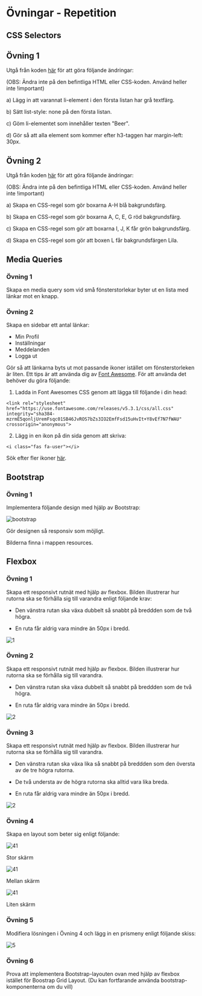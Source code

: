 # Övningar - Repetition

## CSS Selectors

## Övning 1

Utgå från koden [här](https://jsfiddle.net/andreas_lofgren/orx3ck4e/) för att göra följande ändringar:

(OBS: Ändra inte på den befintliga HTML eller CSS-koden. Använd heller inte !important)

a) Lägg in att varannat li-element i den första listan har grå textfärg.

b) Sätt list-style: none på den första listan.

c) Göm li-elementet som innehåller texten "Beer".

d) Gör så att alla element som kommer efter h3-taggen har margin-left: 30px.

## Övning 2

Utgå från koden [här](https://jsfiddle.net/andreas_lofgren/bcm4kxL8/) för att göra följande ändringar:

(OBS: Ändra inte på den befintliga HTML eller CSS-koden. Använd heller inte !important)

a) Skapa en CSS-regel som gör boxarna A-H blå bakgrundsfärg.

b) Skapa en CSS-regel som gör boxarna A, C, E, G röd bakgrundsfärg.

c) Skapa en CSS-regel som gör att boxarna I, J, K får grön bakgrundsfärg.

d) Skapa en CSS-regel som gör att boxen L får bakgrundsfärgen Lila.

## Media Queries

### Övning 1
Skapa en media query som vid små fönsterstorlekar byter ut en lista med länkar mot en knapp.

### Övning 2
Skapa en sidebar ett antal länkar:

* Min Profil
* Inställningar
* Meddelanden
* Logga ut

Gör så att länkarna byts ut mot passande ikoner istället om fönsterstorleken är liten. Ett tips är att använda dig av [Font Awesome](https://fontawesome.com/how-to-use/on-the-web/setup/getting-started?using=web-fonts-with-css). För att använda det behöver du göra följande:

1. Ladda in Font Awesomes CSS genom att lägga till följande i din head:
```
<link rel="stylesheet" href="https://use.fontawesome.com/releases/v5.3.1/css/all.css" integrity="sha384-mzrmE5qonljUremFsqc01SB46JvROS7bZs3IO2EmfFsd15uHvIt+Y8vEf7N7fWAU" crossorigin="anonymous">
```

2. Lägg in en ikon på din sida genom att skriva:
```
<i class="fas fa-user"></i>
```

Sök efter fler ikoner [här](https://fontawesome.com/icons?d=gallery&q=user).


## Bootstrap

### Övning 1
Implementera följande design med hjälp av Bootstrap:

![bootstrap](images/ec_ovning_1280_bootstrap_1.png)

Gör designen så responsiv som möjligt.

Bilderna finna i mappen resources.

## Flexbox

### Övning 1

Skapa ett responsivt rutnät med hjälp av flexbox. Bilden illustrerar hur rutorna ska se förhålla sig till varandra enligt följande krav:

* Den vänstra rutan ska växa dubbelt så snabbt på breddden som de två högra.

* En ruta får aldrig vara mindre än 50px i bredd.

![1](images/1.png?)

### Övning 2

Skapa ett responsivt rutnät med hjälp av flexbox. Bilden illustrerar hur rutorna ska se förhålla sig till varandra.

* Den vänstra rutan ska växa dubbelt så snabbt på breddden som de två högra.

* En ruta får aldrig vara mindre än 50px i bredd.

![2](images/2.png?)

### Övning 3

Skapa ett responsivt rutnät med hjälp av flexbox. Bilden illustrerar hur rutorna ska se förhålla sig till varandra.

* Den vänstra rutan ska växa lika så snabbt på breddden som den översta av de tre högra rutorna.

* De två understa av de högra rutorna ska alltid vara lika breda.

* En ruta får aldrig vara mindre än 50px i bredd.

![2](images/3.png)

### Övning 4

Skapa en layout som beter sig enligt följande:

![41](images/4-1.png)

Stor skärm

![41](images/4-2.png??)

Mellan skärm

![41](images/4-3.png?)

Liten skärm

### Övning 5

Modifiera lösningen i Övning 4 och lägg in en prismeny enligt följande skiss:

![5](images/5.png)

### Övning 6

Prova att implementera Bootstrap-layouten ovan med hjälp av flexbox istället för Boostrap Grid Layout. (Du kan fortfarande använda bootstrap-komponenterna om du vill)
